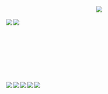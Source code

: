 <h1 align="center"><img src="https://github.com/KrAkeN806/profile-svg/blob/main/profile-name-github.svg"/></h1>

<div>
<img align="left" src="https://github-readme-stats.vercel.app/api?username=KrAkeN806&show_icons=true&theme=tokyonight" />
<img align="left" src="https://github-readme-stats.vercel.app/api/top-langs/?username=KrAkeN806&layout=compact" />
</div>
<div>
<br><br><br><br><br><br><br><br><br><br>
<img align="left" src="https://img.shields.io/badge/javascript-%23323330.svg?style=for-the-badge&logo=javascript&logoColor=%23F7DF1E"/>
<img align="left" src="https://img.shields.io/badge/react-%2320232a.svg?style=for-the-badge&logo=react&logoColor=%2361DAFB"/>
<img align="left" src="https://img.shields.io/badge/redux-%23593d88.svg?style=for-the-badge&logo=redux&logoColor=white"/>
<img align="left" src="https://img.shields.io/badge/html5-%23E34F26.svg?style=for-the-badge&logo=html5&logoColor=white"/>
<img align="left" src="https://img.shields.io/badge/css3-%231572B6.svg?style=for-the-badge&logo=css3&logoColor=white"/>
</div>

